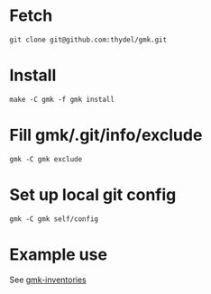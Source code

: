 # Fetch

```
git clone git@github.com:thydel/gmk.git
```

# Install

```
make -C gmk -f gmk install
```

# Fill gmk/.git/info/exclude

```
gmk -C gmk exclude
```

# Set up local git config

```
gmk -C gmk self/config
```

# Example use

See [gmk-inventories][]

[gmk-inventories]: https://github.com/thydel/gmk-inventories "github.com repo"
